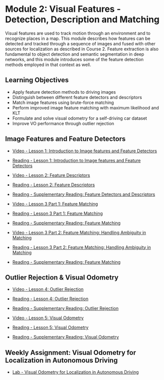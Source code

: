 # Module 2: Visual Features - Detection, Description and Matching

Visual features are used to track motion through an environment and to recognize places in a map. This module describes how features can be detected and tracked through a sequence of images and fused with other sources for localization as described in Course 2. Feature extraction is also fundamental to object detection and semantic segmentation in deep networks, and this module introduces some of the feature detection methods employed in that context as well.

## Learning Objectives

- Apply feature detection methods to driving images
- Distinguish between different feature detectors and descriptors
- Match image features using brute-force matching
- Perform improved image feature matching with maximum likelihood and KLT
- Formulate and solve visual odometry for a self-driving car dataset
- Improve VO performance through outlier rejection

## Image Features and Feature Detectors

- [Video - Lesson 1: Introduction to Image features and Feature Detectors](https://www.coursera.org/learn/visual-perception-self-driving-cars/lecture/V7iCJ/lesson-1-introduction-to-image-features-and-feature-detectors)

- [Reading - Lesson 1: Introduction to Image features and Feature Detectors](./Readings/C3M2L1-Image_Features.pdf)

- [Video - Lesson 2: Feature Descriptors](https://www.coursera.org/learn/visual-perception-self-driving-cars/lecture/CYWEj/lesson-2-feature-descriptors)

- [Reading - Lesson 2: Feature Descriptors](./Readings/C3M2L2-Image_Feature_Descriptors.pdf)

- [Reading - Supplementary Reading: Feature Detectors and Descriptors](https://www.coursera.org/learn/visual-perception-self-driving-cars/supplement/NLMlA/supplementary-reading-feature-detectors-and-descriptors)

- [Video - Lesson 3 Part 1: Feature Matching](https://www.coursera.org/learn/visual-perception-self-driving-cars/lecture/YLRTR/lesson-3-part-1-feature-matching)

- [Reading - Lesson 3 Part 1: Feature Matching](./Readings/C3M2L3P1-Feature_Matching.pdf)

- [Reading - Supplementary Reading: Feature Matching](https://docs.opencv.org/4.0.0/dc/dc3/tutorial_py_matcher.html)

- [Video - Lesson 3 Part 2: Feature Matching: Handling Ambiguity in Matching](https://www.coursera.org/learn/visual-perception-self-driving-cars/lecture/6W0lx/lesson-3-part-2-feature-matching-handling-ambiguity-in-matching)

- [Reading - Lesson 3 Part 2: Feature Matching: Handling Ambiguity in Matching](./Readings/C3M2L3P2-Feature_Matching-Handling_Ambiguity_in_Matching.pdf)

- [Reading - Supplementary Reading: Feature Matching](https://docs.opencv.org/4.0.0/d1/de0/tutorial_py_feature_homography.html)

## Outlier Rejection & Visual Odometry

- [Video - Lesson 4: Outlier Rejection](https://www.coursera.org/learn/visual-perception-self-driving-cars/lecture/hQpYK/lesson-4-outlier-rejection)

- [Reading - Lesson 4: Outlier Rejection](./Readings/C3M2L4-Outlier_Rejection.pdf)

- [Reading - Supplementary Reading: Outlier Rejection](https://cdn.preterhuman.net/texts/science_and_technology/artificial_intelligence/Computer%20Vision%20A%20Modern%20Approach%20-%20Forsyth%20,%20Ponce.pdf)

- [Video - Lesson 5: Visual Odometry](https://www.coursera.org/learn/visual-perception-self-driving-cars/lecture/Zq8NO/lesson-5-visual-odometry)

- [Reading - Lesson 5: Visual Odometry](./Readings/C3M2L5-Visual_Odometry.pdf)

- [Reading - Supplementary Reading: Visual Odometry](https://www.coursera.org/learn/visual-perception-self-driving-cars/supplement/bGK1j/supplementary-reading-visual-odometry)

## Weekly Assignment: Visual Odometry for Localization in Autonomous Driving

- [Lab - Visual Odometry for Localization in Autonomous Driving](./Labs/Visual%20Odometry%20for%20Localization%20in%20Autonomous%20Driving.ipynb)